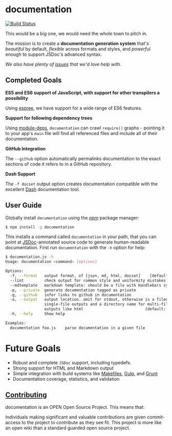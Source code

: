 # documentation

[![Build Status](https://circleci.com/gh/documentationjs/documentation.svg?style=svg)](https://circleci.com/gh/documentationjs/documentation)

This would be a big one, we would need the whole town to pitch in.

The mission is to create a **documentation generation system** that's
_beautiful_ by default, _flexible_ across formats and styles, and
_powerful_ enough to support JSDoc's advanced syntax.

_We also have plenty of
[issues](https://github.com/documentationjs/documentation/issues) that we'd
love help with._

## Completed Goals

**ES5 and ES6 support of JavaScript, with support for other transpilers a possibility**

Using [espree](https://github.com/eslint/espree), we have support for a wide range of ES6 features.

**Support for following dependency trees**

Using [module-deps](https://github.com/substack/module-deps), `documentation` can crawl `require()` graphs - pointing it to your app's `main` file will find all referenced files and include all of their documentation.

**GitHub Integration**

The `--github` option automatically permalinks documentation to the exact
sections of code it refers to in a GitHub repository.

**Dash Support**

The `-f docset` output option creates documentation compatible with
the excellent [Dash](https://kapeli.com/) documentation tool.

## User Guide

Globally install `documentation` using the [npm](https://www.npmjs.com/) package manager:

```sh
$ npm install -g documentation
```

This installs a command called `documentation` in your path, that you can
point at [JSDoc](http://usejsdoc.org/)-annotated source code to generate
human-readable documentation. First run `documentation` with the `-h`
option for help:

```sh
$ documentation.js -h
Usage: documentation <command> [options]

Options:
  -f, --format   output format, of [json, md, html, docset]    [default: "json"]
  --lint         check output for common style and uniformity mistakes
  --mdtemplate   markdown template: should be a file with Handlebars syntax
  -p, --private  generate documentation tagged as private
  -g, --github   infer links to github in documentation
  -o, --output   output location. omit for stdout, otherwise is a filename for
                 single-file outputs and a directory name for multi-file
                 outputs like html                           [default: "stdout"]
  -h, --help     Show help

Examples:
  documentation foo.js    parse documentation in a given file
```

# Future Goals

* Robust and complete `JSDoc` support, including typedefs.
* Strong support for HTML and Markdown output
* Simple integration with build systems like [Makefiles](http://mrbook.org/blog/tutorials/make/),
  [Gulp](http://gulpjs.com/), and [Grunt](http://gruntjs.com/)
* Documentation coverage, statistics, and validation

## [Contributing](CONTRIBUTING.md)

documentation is an OPEN Open Source Project. This means that:

Individuals making significant and valuable contributions are given
commit-access to the project to contribute as they see fit. This
project is more like an open wiki than a standard guarded open source project.
